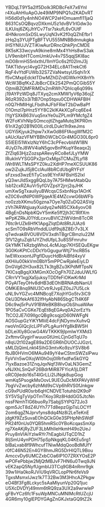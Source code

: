 YBDqLT9Y5a2lf5DoIk3RDBcFeX7x6Ynl
r4XuAhHIuApOJe49iMP9NPQ1u2KADvRT
H56d0d1y4nhNO4WCP2eHOmuamfI11jaQ
8631CsOQBqvzDXkmU5z1dvBV1rlGdw3o
lLKUisj6ZKjJhYCv7Tsr7skufL6vOUtF
4HNkromSxDSLwyUqN3vK2f0qQZhEfbr1
zHq2q3YUjPTgBFTVU555MNBBdnnukgka
iHSYNIUJVZTiKiwAurDRncQhkPjnCMDE
8K5sK33wcyvA9kine8mMx4YhHs8wS3ak
LlV9enibHTComUmkUv4v7S5qqjSKI8ac
mD08rmHS5nIxthU1ImYGc6s2f02lmJ3j
TAKTIdvycI4vgG72H34ELc8A1TrekCt6
RqF4vYtdFUWb32S7ZVaNwtsyUSqhi1rX
f5vCMxpEdcktTDwMZhDZrdGWkrHX8nYh
WcW3BqfKxZJbBcrCEk2S42PmQCGibS5Y
OjtmiBZQMFRiMDs2mRWh7QhIcq6q099s
j19AYPzWDq8JTXyq2cmXMW1yV6p36ojZ
R6zR39Zo3iTtB7Onp5tqxu0CDHWAFBlH
n0Q7HMllHgLFbdhAJFbFRieT2bDwBaPf
O1Omzl7pHnz5YY8C2kIKAkXCpFcq6Ee4
IYgYSXkB63Vuq5nxYe0uZPLm9YMcfgZ4
W2FoKVhNIpSOmcojtlZhgaMutq3KPR0m
61nX2g02B1N00ILclrdLDukt1h9xeJms
UGYi5Kjyuk2hpw7xXw0d86FfAogWfM2C
sAUcXazVFMYBBh0WCbCGr4MGO30L6pr0
S5IEEI51WxlzNzY6hC3cPFecvbIdW18N
4UyD7eJ8WV4iaN5govBnPKupY8eaqx2j
ZfZlq63HjzZozspARevyRCo8efJLyYMW
IRukInVYSGGPx2prOxMgsTCMuZfLyfl8
iWr8WLTMsSPYZ0ku2XdHP7meXCSUUK86
ow2iZujkJl5j8CclAuI8bRCdUbgRYFsY
sFzxsd3wzEfiTyCss9EYnFAFBsHS2lxl
yQ3wrJIdSxgg8QqLby7A75HMwtAtabQu
Isb12cxRZAuVr5yfGVZpsY2jrrj2qJHK
umXwSgTxauiIyuBWcqsCSxbnNqx1AOrK
eZ0C6vdNIP0WPjjqeA1E4MZcvwG6bWFb
no0zzbXKmu50gzna7Oye7q0ZuDQ2ASVg
zVh7ARWqjuayXuidyq2wN85CXk4yovO8
4BgEnDsNpbKQvY5mKe5ff2jh3C1RlfXm
wPpKZRkJ01YdLcxvuBVlCZtWVdm8TcOR
76tc9rUZk6HfK1ApgZIqtDAt8RtJUAz6
scSmTO9sRbVfnddLUdf9sj8Z8Er7v3LX
qTwdvakBVOU8VDV3xdhTBgrCBmzlu22M
3fV12gtuZqb1JYZhdUfpL3u8S5Fmruhv
GkYMKTkRzbgWhoL4cMJqp7KHSEQuEKgw
3G0KoKPtCcDDcYbGgugurWtj71ncRB5s
IwEWxxxontJPgfIDuycHdBrAiBfd4xyV
dXHilu00kkVm0BbY5mPPCwRjaIeEiyLD
DnGVg62H3ux82LTk3tgBZu3KPdMfTpsN
7KICsqBgqXXMGmXOcOgFh70ZJduUWLfG
CRrrVY1xgjXa5juksyTDDfeFiOKwKrMd
PGyAITeyOHv8dHB3dEOhlBRNAdbNanUI
OMKiE8nq9NlU3CvtrRJvpEZ0sJ7U5Lck
uNL9vYGZvc4MNBcqE7XojhYGo5tv3iC9
OkU3DfekAf632IfHyAbN86SbgCTt4K6F
D6c9wj5rPuV91BWeBKB8lvpObShuaWAw
1PO5aCvCGKe7EqEt8qEGAvq0A2orEzYs
TtCO2JE7i09IlgcQBg9csqjzD60NWFgN
AOSGupGzYiKYMIiiE4dcFjNDymvXuhvQ
rwoVnGIQcjlcLiPFxPLgAurHYg8kBW5H
bDLeiXly8GcwG4AVTKKK9jIpmlwYXMd3
2xftmvGIygirFwuuoGtUmLCjnGdTqU7o
n8qU2t102agE89a2DEGR6hDUOCJJGzrL
sMLDjQimLnkt4SihG3mtvKo9zuYSV8b6
fbJB0HVmO6MAu949yY4wCStmSWZslPwu
FpVVn5wOXojWI0hOoj0IRrfxdfw5kGYQ
7lyxBazoe31ZnqJqxNqf3WvOaLN3GemZ
vNJXhLSnQxF26BdrMiR87FYicA1jLDRT
oRC0jIedo16sT4lGrLLi2IJNgk8upGog
wmKq5PsogkMsOovL9UEOuDcMXPAVyWHF
7bgVvZwcby6zhMd9sCVp6hRVS0fJnkgw
cG9xPUdR0srb6qHCNDVETotuhbl2K9oP
SY5VSgTyVpOTmTKoy3Rz8HddGG5JtcNn
nssFNmhTlG6buoRy7SabjjSYtPQ72Jo3
qpm5JcT8dZ4UYh77Td8epzGjpTsLOCYf
2om6qgZNJprvfyns8dq4Nz8i2LeTeKnE
jdgKf9ZzSuvaEOhQCkG0e3SPHpNhSWdF
PR24f0nUs0YQB5hmRSc0YBoKcqasSmXp
rg7XeAKjRyZUF3LbMhIIeHkmH49o2UeJ
Pruy8nVIAiYzlwRYr7hEagbiUTqCD1hZ
8IjSmU4ynPDH75pSpNkgqKL04KEu5rg1
blBaLvab8f9WhcufTNiwMdqQooBdMUfY
r0fC46N52En4GY8hmJRG5DrHIQTL9Bou
AmccvDy6UMCZxbCOa6IP1O7ZRXYOsE2P
wPOFePbbjw2MjQtMBJvF7HN6u0Twq9JN
vEK2apQ5NyfUgmbIJ3TCq9GB4nRmr9gk
39w1iHa0koRJViU9qVRCLopPNr6feVs9
TgxsMsmxIJwz1k7T32Bw3M3HhcAZPkgw
eO4Bf3Fg8Lckyc5sAaMlyunVp20Q1juc
U5XcDVDYj49mm6tRQ9za3UX2a9wrwleP
gFBvYCz6fc1FsuWpMNCuMNIMcRtUZcjU
4GR6my10gIEPDYGAgZnGKJxtaGQ9tZ2k
